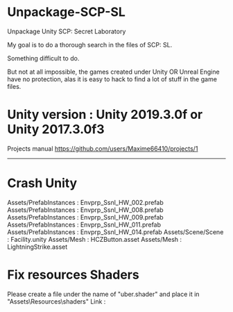 # Unpackage-SCP-SL
Unpackage Unity SCP: Secret Laboratory

My goal is to do a thorough search in the files of SCP: SL.

Something difficult to do.

But not at all impossible, the games created under Unity OR Unreal Engine have no protection, alas it is easy to hack to find a lot of stuff in the game files.

# Unity version : Unity 2019.3.0f or Unity 2017.3.0f3

Projects manual https://github.com/users/Maxime66410/projects/1


------------
# Crash Unity
Assets/PrefabInstances : Envprp_Ssnl_HW_002.prefab
Assets/PrefabInstances : Envprp_Ssnl_HW_008.prefab
Assets/PrefabInstances : Envprp_Ssnl_HW_009.prefab
Assets/PrefabInstances : Envprp_Ssnl_HW_011.prefab
Assets/PrefabInstances : Envprp_Ssnl_HW_014.prefab
Assets/Scene/Scene : Facility.unity
Assets/Mesh : HCZButton.asset
Assets/Mesh : LightningStrike.asset

# Fix resources Shaders
Please create a file under the name of "uber.shader" and place it in "Assets\Resources\shaders"
Link : 
